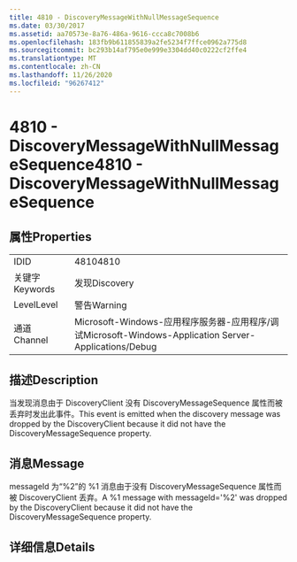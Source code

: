 ```yaml
---
title: 4810 - DiscoveryMessageWithNullMessageSequence
ms.date: 03/30/2017
ms.assetid: aa70573e-8a76-486a-9616-ccca8c7008b6
ms.openlocfilehash: 183fb9b611855839a2fe5234f7ffce0962a775d8
ms.sourcegitcommit: bc293b14af795e0e999e3304dd40c0222cf2ffe4
ms.translationtype: MT
ms.contentlocale: zh-CN
ms.lasthandoff: 11/26/2020
ms.locfileid: "96267412"
---
```

# <a name="4810---discoverymessagewithnullmessagesequence"></a><span data-ttu-id="cb747-102">4810 - DiscoveryMessageWithNullMessageSequence</span><span class="sxs-lookup"><span data-stu-id="cb747-102">4810 - DiscoveryMessageWithNullMessageSequence</span></span>

## <a name="properties"></a><span data-ttu-id="cb747-103">属性</span><span class="sxs-lookup"><span data-stu-id="cb747-103">Properties</span></span>  
  
|||  
|-|-|  
|<span data-ttu-id="cb747-104">ID</span><span class="sxs-lookup"><span data-stu-id="cb747-104">ID</span></span>|<span data-ttu-id="cb747-105">4810</span><span class="sxs-lookup"><span data-stu-id="cb747-105">4810</span></span>|  
|<span data-ttu-id="cb747-106">关键字</span><span class="sxs-lookup"><span data-stu-id="cb747-106">Keywords</span></span>|<span data-ttu-id="cb747-107">发现</span><span class="sxs-lookup"><span data-stu-id="cb747-107">Discovery</span></span>|  
|<span data-ttu-id="cb747-108">Level</span><span class="sxs-lookup"><span data-stu-id="cb747-108">Level</span></span>|<span data-ttu-id="cb747-109">警告</span><span class="sxs-lookup"><span data-stu-id="cb747-109">Warning</span></span>|  
|<span data-ttu-id="cb747-110">通道</span><span class="sxs-lookup"><span data-stu-id="cb747-110">Channel</span></span>|<span data-ttu-id="cb747-111">Microsoft-Windows-应用程序服务器-应用程序/调试</span><span class="sxs-lookup"><span data-stu-id="cb747-111">Microsoft-Windows-Application Server-Applications/Debug</span></span>|  
  
## <a name="description"></a><span data-ttu-id="cb747-112">描述</span><span class="sxs-lookup"><span data-stu-id="cb747-112">Description</span></span>  

 <span data-ttu-id="cb747-113">当发现消息由于 DiscoveryClient 没有 DiscoveryMessageSequence 属性而被丢弃时发出此事件。</span><span class="sxs-lookup"><span data-stu-id="cb747-113">This event is emitted when the discovery message was dropped by the DiscoveryClient because it did not have the DiscoveryMessageSequence property.</span></span>  
  
## <a name="message"></a><span data-ttu-id="cb747-114">消息</span><span class="sxs-lookup"><span data-stu-id="cb747-114">Message</span></span>  

 <span data-ttu-id="cb747-115">messageId 为“%2”的 %1 消息由于没有 DiscoveryMessageSequence 属性而被 DiscoveryClient 丢弃。</span><span class="sxs-lookup"><span data-stu-id="cb747-115">A %1 message with messageId='%2' was dropped by the DiscoveryClient because it did not have the DiscoveryMessageSequence property.</span></span>  
  
## <a name="details"></a><span data-ttu-id="cb747-116">详细信息</span><span class="sxs-lookup"><span data-stu-id="cb747-116">Details</span></span>
